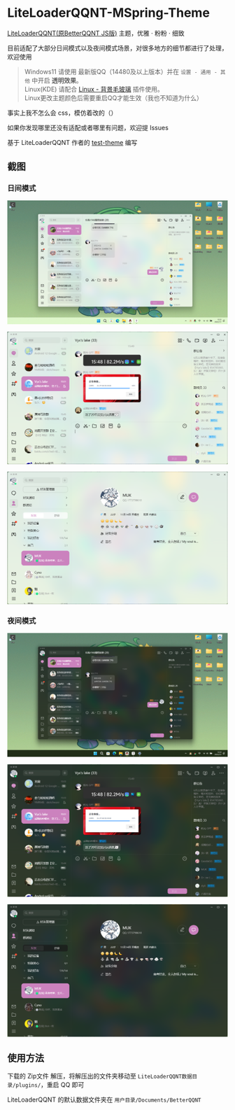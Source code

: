 # LiteLoaderQQNT-MSpring-Theme

[LiteLoaderQQNT(原BetterQQNT JS版)](https://github.com/mo-jinran/LiteLoaderQQNT) 主题，优雅 · 粉粉 · 细致

目前适配了大部分日间模式以及夜间模式场景，对很多地方的细节都进行了处理，欢迎使用

> Windows11 请使用 最新版QQ（14480及以上版本）并在 `设置 - 通用 - 其他` 中开启 **透明效果**。\
> Linux(KDE) 请配合 [Linux - 背景毛玻璃](https://github.com/mo-jinran/linux-qqnt-background-blur) 插件使用。\
> Linux更改主题颜色后需要重启QQ才能生效（我也不知道为什么）

事实上我不怎么会 css，模仿着改的（）

如果你发现哪里还没有适配或者哪里有问题，欢迎提 Issues

基于 LiteLoaderQQNT 作者的 [test-theme](https://github.com/mo-jinran/test-theme) 编写

## 截图

### 日间模式

![总览 置顶&选中聊天展示](./screenshots/1.png)

![非置顶](./screenshots/3.png)

![联系人](./screenshots/5.png)

### 夜间模式

![总览 置顶&选中聊天展示](./screenshots/2.png)

![非置顶](./screenshots/4.png)

![联系人](./screenshots/6.png)

## 使用方法

下载的 Zip文件 解压，将解压出的文件夹移动至 `LiteLoaderQQNT数据目录/plugins/`，重启 QQ 即可

LiteLoaderQQNT 的默认数据文件夹在 `用户目录/Documents/BetterQQNT`